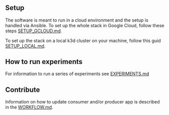 # 

## Setup
The software is meant to run in a cloud environment and the setup is handled via Ansible. 
To set up the whole stack in Google Cloud, follow these steps [SETUP_GCLOUD.md](/docs/SETUP_GCLOUD.md).

To set up the stack on a local k3d cluster on your machine, follow this guid [SETUP_LOCAL.md](/docs/SETUP_LOCAL.md).

## How to run experiments
For information to run a series of experiments see [EXPERIMENTS.md](/docs/EXPERIMENTS.md)

## Contribute 
Information on how to update consumer and/or producer app is described in the [WORKFLOW.md](/docs/WORKFLOW.md).   
